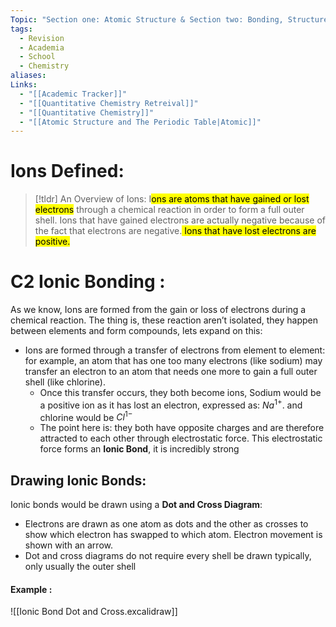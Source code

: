 ```yaml
---
Topic: "Section one: Atomic Structure & Section two: Bonding, Structure + Properties"
tags:
  - Revision
  - Academia
  - School
  - Chemistry
aliases: 
Links:
  - "[[Academic Tracker]]"
  - "[[Quantitative Chemistry Retreival]]"
  - "[[Quantitative Chemistry]]"
  - "[[Atomic Structure and The Periodic Table|Atomic]]"
---
```

# Ions Defined: 

> [!tldr] An Overview of Ions:
> I<mark class="hltr-green">ons are atoms that have gained or lost electrons</mark> through a chemical reaction in order to form a full outer shell. Ions that have gained electrons are actually negative because of the fact that electrons are negative.<mark class="hltr-blue"> Ions that have lost electrons are positive. </mark> 

# C2 Ionic Bonding :

As we know, Ions are formed from the gain or loss of electrons during a chemical reaction. The thing is, these reaction aren’t isolated, they happen between elements and form compounds, lets expand on this: 

- Ions are formed through a transfer of electrons from element to element: for example, an atom that has one too many electrons (like sodium) may transfer an electron to an atom that needs one more to gain a full outer shell (like chlorine). 
	- Once this transfer occurs, they both become ions, Sodium would be a positive ion as it has lost an electron, expressed as: $Na^{1+}$. and chlorine would be $Cl^{1-}$
	- The point here is: they both have opposite charges and are therefore attracted to each other through electrostatic force. This electrostatic force forms an **Ionic Bond**, it is incredibly strong 
## Drawing Ionic Bonds: 

Ionic bonds would be drawn using a **Dot and Cross Diagram**: 
- Electrons are drawn as one atom as dots and the other as crosses to show which electron has swapped to which atom. Electron movement is shown with an arrow. 
- Dot and cross diagrams do not require every shell be drawn typically, only usually the outer shell
#### Example : 

![[Ionic Bond Dot and Cross.excalidraw]]


